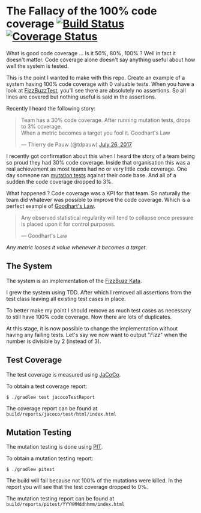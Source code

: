 # The Fallacy of the 100% code coverage [![Build Status](https://travis-ci.org/thinkinglabs/the-100-percent-code-coverage-fallacy.svg?branch=master)](https://travis-ci.org/thinkinglabs/the-100-percent-code-coverage-fallacy) [![Coverage Status](https://coveralls.io/repos/github/thinkinglabs/the-100-percent-code-coverage-fallacy/badge.svg?branch=master)](https://coveralls.io/github/thinkinglabs/the-100-percent-code-coverage-fallacy?branch=master)

What is good code coverage ... Is it 50%, 80%, 100% ? Well in fact it doesn't matter. Code coverage alone doesn't say anything useful about how well the system is tested.

This is the point I wanted to make with this repo. Create an example of a system having 100% code coverage with 0 valuable tests. When you have a look at [FizzBuzzTest](./src/test/java/io/thinkinglabs/FizzBuzzTest.java), you'll see there are absolutely no assertions. So all lines are covered but nothing useful is said in the assertions.

Recently I heard the following story:
<blockquote class="twitter-tweet" data-lang="en"><p lang="en" dir="ltr">Team has a 30% code coverage. After running mutation tests, drops to 3% coverage.<br>When a metric becomes a target you fool it. Goodhart&#39;s Law</p>&mdash; Thierry de Pauw (@tdpauw) <a href="https://twitter.com/tdpauw/status/890112157450481664">July 26, 2017</a></blockquote>

I recently got confirmation about this when I heard the story of a team being so proud they had 30% code coverage. Inside that organisation this was a real achievement as most teams had no or very little code coverage. One day someone ran [mutation tests](https://en.wikipedia.org/wiki/Mutation_testing) against their code base. And all of a sudden the code coverage dropped to 3%.

What happened ? Code coverage was a KPI for that team. So naturally the team did whatever was possible to improve the code coverage.
Which is a perfect example of [Goodhart's Law](https://en.wikipedia.org/wiki/Goodhart%27s_law).

> Any observed statistical regularity will tend to collapse once pressure is placed upon it for control purposes.
>
> &mdash; Goodhart's Law

_Any metric looses it value whenever it becomes a target._

## The System
The system is an implementation of the [FizzBuzz Kata](http://codingdojo.org/kata/FizzBuzz/).

I grew the system using TDD. After which I removed all assertions from the test class leaving all existing test cases in place.

To better make my point I should remove as much test cases as necessary to still have 100% code coverage. Now there are lots of duplicates.

At this stage, it is now possible to change the implementation without having any failing tests. Let's say we now want to output "_Fizz_" when the number is divisible by 2 (instead of 3).

## Test Coverage
The test coverage is measured using [JaCoCo](http://www.eclemma.org/jacoco/).

To obtain a test coverage report:
```
$ ./gradlew test jacocoTestReport
```

The coverage report can be found at `build/reports/jacoco/test/html/index.html`

## Mutation Testing
The mutation testing is done using [PIT](http://pitest.org/).

To obtain a mutation testing report:
```
$ ./gradlew pitest
```

The build will fail because not 100% of the mutations were killed. In the report you will see that the test coverage dropped to 0%.

The mutation testing report can be found at `build/reports/pitest/YYYYMMddhhmm/index.html`
